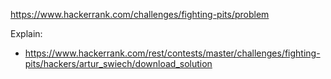 https://www.hackerrank.com/challenges/fighting-pits/problem

Explain:
- https://www.hackerrank.com/rest/contests/master/challenges/fighting-pits/hackers/artur_swiech/download_solution
